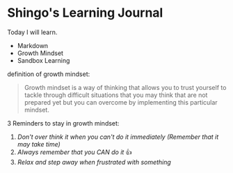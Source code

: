 # Shingo's Learning Journal

Today I will learn. 
- Markdown
- Growth Mindset
- Sandbox Learning

definition of growth mindset:
> Growth mindset is a way of thinking that allows you to trust yourself to tackle through difficult situations that you may think that are not prepared yet but you can overcome by implementing this particular mindset. 

3 Reminders to stay in growth mindset: 
1. *Don't over think it when you can't do it immediately (Remember that it may take time)* 
2. *Always remember that you CAN do it* :+1: 
3. *Relax and step away when frustrated with something* 
